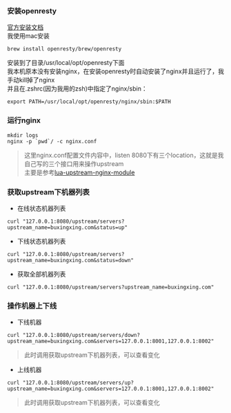 ### 安装openresty
[官方安装文档](https://openresty.org/cn/installation.html)  
我使用mac安装  
```
brew install openresty/brew/openresty
```
安装到了目录/usr/local/opt/openresty下面    
我本机原本没有安装nginx，在安装openresty时自动安装了nginx并且运行了，我手动kill掉了nginx  
并且在.zshrc(因为我用的zsh)中指定了nginx/sbin：  
```
export PATH=/usr/local/opt/openresty/nginx/sbin:$PATH
```

### 运行nginx
```
mkdir logs
nginx -p `pwd`/ -c nginx.conf
```
> 这里nginx.conf配置文件内容中，listen 8080下有三个location，这就是我自己写的三个接口用来操作upstream  
> 主要是参考[lua-upstream-nginx-module](https://github.com/openresty/lua-upstream-nginx-module)  

### 获取upstream下机器列表
* 在线状态机器列表
```
curl "127.0.0.1:8080/upstream/servers?upstream_name=buxingxing.com&status=up"
```
* 下线状态机器列表
```
curl "127.0.0.1:8080/upstream/servers?upstream_name=buxingxing.com&status=down"
```
* 获取全部机器列表
```
curl "127.0.0.1:8080/upstream/servers?upstream_name=buxingxing.com"
```

### 操作机器上下线
* 下线机器
```
curl "127.0.0.1:8080/upstream/servers/down?upstream_name=buxingxing.com&servers=127.0.0.1:8001,127.0.0.1:8002"
```
> 此时调用获取upstream下机器列表，可以查看变化  

* 上线机器
```
curl "127.0.0.1:8080/upstream/servers/up?upstream_name=buxingxing.com&servers=127.0.0.1:8001,127.0.0.1:8002"
```
> 此时调用获取upstream下机器列表，可以查看变化  
